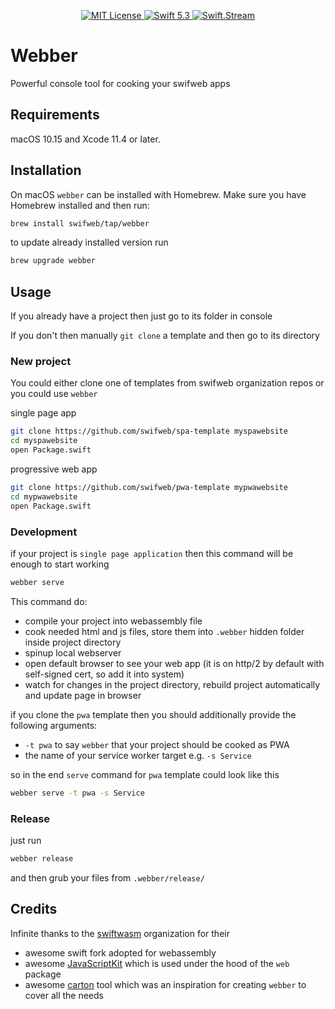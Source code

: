 <p align="center">
    <a href="LICENSE">
        <img src="https://img.shields.io/badge/license-MIT-brightgreen.svg" alt="MIT License">
    </a>
    <a href="https://swift.org">
        <img src="https://img.shields.io/badge/swift-5.3-brightgreen.svg" alt="Swift 5.3">
    </a>
    <a href="https://discord.gg/q5wCPYv">
        <img src="https://img.shields.io/discord/612561840765141005" alt="Swift.Stream">
    </a>
</p>


# Webber

Powerful console tool for cooking your swifweb apps

## Requirements

macOS 10.15 and Xcode 11.4 or later.

## Installation

On macOS `webber` can be installed with Homebrew. Make sure you have Homebrew installed and then run:

```bash
brew install swifweb/tap/webber
```

to update already installed version run

```bash
brew upgrade webber
```

## Usage

If you already have a project then just go to its folder in console

If you don't then manually `git clone` a template and then go to its directory

### New project

You could either clone one of templates from swifweb organization repos or you could use `webber`

single page app
```bash
git clone https://github.com/swifweb/spa-template myspawebsite
cd myspawebsite
open Package.swift
```

progressive web app
```bash
git clone https://github.com/swifweb/pwa-template mypwawebsite
cd mypwawebsite
open Package.swift
```

### Development

if your project is `single page application` then this command will be enough to start working

```bash
webber serve 
```

This command do:
- compile your project into webassembly file
- cook needed html and js files, store them into `.webber` hidden folder inside project directory
- spinup local webserver
- open default browser to see your web app (it is on http/2 by default with self-signed cert, so add it into system)
- watch for changes in the project directory, rebuild project automatically and update page in browser

if you clone the `pwa` template then you should additionally provide the following arguments:
- `-t pwa` to say `webber` that your project should be cooked as PWA
- the name of your service worker target e.g. `-s Service`

so in the end `serve` command for `pwa` template could look like this

```bash
webber serve -t pwa -s Service
```

### Release

just run

```bash
webber release
```

and then grub your files from `.webber/release/`

## Credits

Infinite thanks to the [swiftwasm](https://github.com/swiftwasm) organization for their
- awesome swift fork adopted for webassembly
- awesome [JavaScriptKit](https://github.com/swiftwasm/JavaScriptKit) which is used under the hood of the `web` package
- awesome [carton](https://github.com/swiftwasm/carton) tool which was an inspiration for creating `webber` to cover all the needs
